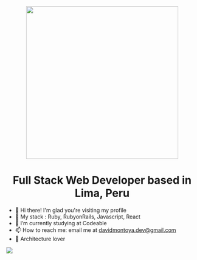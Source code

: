 <div id="header" align="center">
  <img src="https://i.ibb.co/H7shbWn/name-Mesa-de-trabajo-1.png" width="400"/>
  <h1> Full Stack Web Developer based in Lima, Peru </h1>
</div>

- 👋 Hi there! I'm glad you're visiting my profile
- 🌱 My stack : Ruby, RubyonRails, Javascript, React
- 🔭 I’m currently studying at Codeable
- 📫 How to reach me: email me at davidmontoya.dev@gmail.com 
- 📐 Architecture lover 

<img src="https://github-readme-stats.vercel.app/api?username=DavidMontoya24&&show_icons=true&title_color=ffffff&icon_color=bb2acf&text_color=daf7dc&bg_color=151515">
